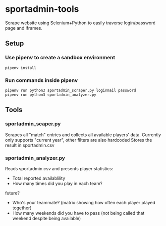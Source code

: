 # sportadmin-tools
Scrape website using Selenium+Python to easily traverse login/password page and iframes.

## Setup
### Use pipenv to create a sandbox environment
    pipenv install

### Run commands inside pipenv
    pipenv run python3 sportadmin_scraper.py loginmail password
    pipenv run python3 sportadmin_analyzer.py

## Tools
### sportadmin_scaper.py
Scrapes all "match" entries and collects all available players' data. Currently only supports "current year", other filters are also hardcoded
Stores the result in sportadmin.csv

### sportadmin_analyzer.py
Reads sportadmin.csv and presents player statistics:
* Total reported availablility
* How many times did you play in each team?

future?
* Who's your teammate? (matrix showing how often each player played together)
* How many weekends did you have to pass (not being called that weekend despite being available)
